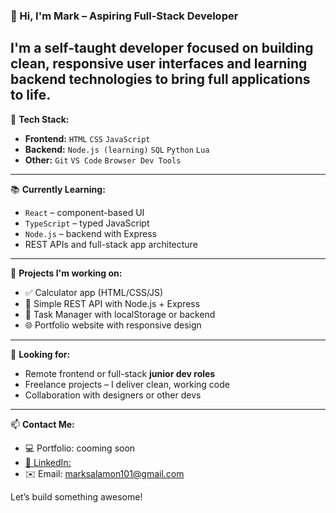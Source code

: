 ### 👋 Hi, I'm Mark – Aspiring Full-Stack Developer

I'm a self-taught developer focused on building clean, responsive user interfaces and learning backend technologies to bring full applications to life.
---

🔧 **Tech Stack:**

- **Frontend:** `HTML` `CSS` `JavaScript`
- **Backend:** `Node.js (learning)` `SQL` `Python` `Lua`
- **Other:** `Git` `VS Code` `Browser Dev Tools`

---

📚 **Currently Learning:**

- `React` – component-based UI
- `TypeScript` – typed JavaScript
- `Node.js` – backend with Express
- REST APIs and full-stack app architecture

---

🚀 **Projects I'm working on:**

- ✅ Calculator app (HTML/CSS/JS)
- 🔄 Simple REST API with Node.js + Express
- 📝 Task Manager with localStorage or backend
- 🌐 Portfolio website with responsive design

---

💼 **Looking for:**

- Remote frontend or full-stack **junior dev roles**
- Freelance projects – I deliver clean, working code
- Collaboration with designers or other devs

---

📫 **Contact Me:**

- 💻 Portfolio: cooming soon
- [🔗 LinkedIn: ](https://www.linkedin.com/in/mark-salamon-b8a09435a/)
- ✉️ Email: marksalamon101@gmail.com

Let’s build something awesome!
